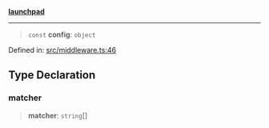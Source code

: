 [**launchpad**](index.md)

***

> `const` **config**: `object`

Defined in: [src/middleware.ts:46](https://github.com/victorbratov/launchpad/blob/2fb5c03d3b8a4ead86d4ea12df9db7edc90ac88e/src/middleware.ts#L46)

## Type Declaration

### matcher

> **matcher**: `string`[]

